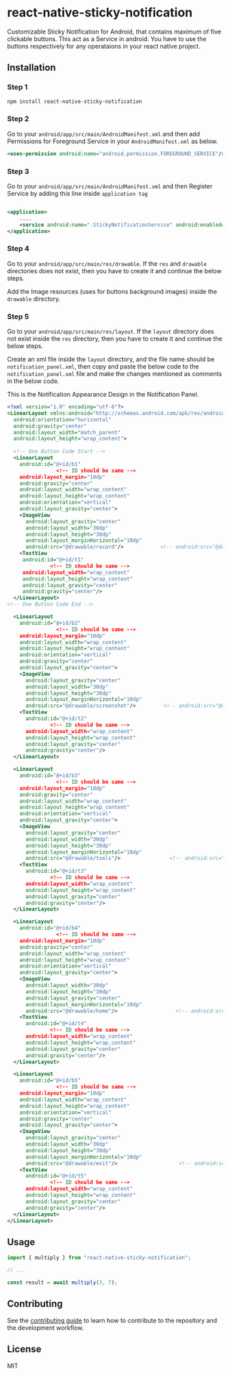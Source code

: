 # react-native-sticky-notification

Customizable Sticky Notification for Android, that contains maximum of five clickable buttons. This act as a Service in android. You have to use the buttons respectively for any operataions in your react native project.

## Installation

### Step 1
```sh
npm install react-native-sticky-notification
```
### Step 2
Go to your ```android/app/src/main/AndroidManifest.xml``` and then add Permissions for Foreground Service in your ```AndroidManifest.xml``` as below.
```xml
<uses-permission android:name="android.permission.FOREGROUND_SERVICE"/>    <!--   Add this   -->
```

### Step 3
Go to your ```android/app/src/main/AndroidManifest.xml``` and then Register Service by adding this line inside ```application tag```
```xml

<application>
    ....
    <service android:name=".StickyNotificationService" android:enabled="true"/>   <!--   Add this   -->
</application>
```

### Step 4
Go to your ```android/app/src/main/res/drawable```. If the ```res``` and ```drawable``` directories does not exist, then you have to create it and continue the below steps.

Add the Image resources (uses for buttons background images) inside the ```drawable``` directory.

### Step 5
Go to your ```android/app/src/main/res/layout```. If the ```layout``` directory does not exist inside the ```res``` directory, then you have to create it and continue the below steps.

Create an xml file inside the ```layout``` directory, and the file name should be ```notification_panel.xml```, then copy and paste the below code to the ```notification_panel.xml``` file and make the changes mentioned as comments in the below code.

This is the Notification Appearance Design in the Notification Panel.

```xml
<?xml version="1.0" encoding="utf-8"?>
<LinearLayout xmlns:android="http://schemas.android.com/apk/res/android"
  android:orientation="horizontal"
  android:gravity="center"
  android:layout_width="match_parent"
  android:layout_height="wrap_content">
  
  <!-- One Button Code Start -->  
  <LinearLayout
    android:id="@+id/b1"                        
                <!-- ID should be same -->   
    android:layout_margin="10dp"
    android:gravity="center"
    android:layout_width="wrap_content"
    android:layout_height="wrap_content"
    android:orientation="vertical"
    android:layout_gravity="center">
    <ImageView
      android:layout_gravity="center"
      android:layout_width="30dp"
      android:layout_height="30dp"
      android:layout_marginHorizontal="10dp"
      android:src="@drawable/record"/>            <!-- android:src="@drawable/YOUR_IMAGE_NAME" -->
    <TextView
     android:id="@+id/t1"                         
              <!-- ID should be same --> 
     android:layout_width="wrap_content"
     android:layout_height="wrap_content"
     android:layout_gravity="center"
     android:gravity="center"/>
  </LinearLayout>
<!-- One Button Code End -->

  <LinearLayout
    android:id="@+id/b2"                           
                <!-- ID should be same -->
    android:layout_margin="10dp"
    android:layout_width="wrap_content"
    android:layout_height="wrap_content"
    android:orientation="vertical"
    android:gravity="center"
    android:layout_gravity="center">
    <ImageView
      android:layout_gravity="center"
      android:layout_width="30dp"
      android:layout_height="30dp"
      android:layout_marginHorizontal="10dp"
      android:src="@drawable/screenshot"/>         <!-- android:src="@drawable/YOUR_IMAGE_NAME" -->
    <TextView
      android:id="@+id/t2"                         
              <!-- ID should be same -->
      android:layout_width="wrap_content"
      android:layout_height="wrap_content"
      android:layout_gravity="center"
      android:gravity="center"/>
  </LinearLayout>

  <LinearLayout
    android:id="@+id/b3"                            
                <!-- ID should be same -->
    android:layout_margin="10dp"
    android:gravity="center"
    android:layout_width="wrap_content"
    android:layout_height="wrap_content"
    android:orientation="vertical"
    android:layout_gravity="center">
    <ImageView
      android:layout_gravity="center"
      android:layout_width="30dp"
      android:layout_height="30dp"
      android:layout_marginHorizontal="10dp"
      android:src="@drawable/tools"/>                <!-- android:src="@drawable/YOUR_IMAGE_NAME" -->
    <TextView
      android:id="@+id/t3"                           
              <!-- ID should be same -->
      android:layout_width="wrap_content"
      android:layout_height="wrap_content"
      android:layout_gravity="center"
      android:gravity="center"/>
  </LinearLayout>

  <LinearLayout
    android:id="@+id/b4"                              
                <!-- ID should be same -->
    android:layout_margin="10dp"
    android:gravity="center"
    android:layout_width="wrap_content"
    android:layout_height="wrap_content"
    android:orientation="vertical"
    android:layout_gravity="center">
    <ImageView
      android:layout_width="30dp"
      android:layout_height="30dp"
      android:layout_gravity="center"
      android:layout_marginHorizontal="10dp"
      android:src="@drawable/home"/>                   <!-- android:src="@drawable/YOUR_IMAGE_NAME" -->
    <TextView
      android:id="@+id/t4"                             
              <!-- ID should be same -->
      android:layout_width="wrap_content"
      android:layout_height="wrap_content"
      android:layout_gravity="center"
      android:gravity="center"/>
  </LinearLayout>

  <LinearLayout
    android:id="@+id/b5"                               
                <!-- ID should be same -->
    android:layout_margin="10dp"
    android:layout_width="wrap_content"
    android:layout_height="wrap_content"
    android:orientation="vertical"
    android:gravity="center"
    android:layout_gravity="center">
    <ImageView
      android:layout_gravity="center"
      android:layout_width="30dp"
      android:layout_height="30dp"
      android:layout_marginHorizontal="10dp"
      android:src="@drawable/exit"/>                    <!-- android:src="@drawable/YOUR_IMAGE_NAME" -->
    <TextView
      android:id="@+id/t5"                              
              <!-- ID should be same -->                              
      android:layout_width="wrap_content"
      android:layout_height="wrap_content"
      android:layout_gravity="center"
      android:gravity="center"/>
  </LinearLayout>
</LinearLayout>
```



## Usage

```js
import { multiply } from "react-native-sticky-notification";

// ...

const result = await multiply(3, 7);
```

## Contributing

See the [contributing guide](CONTRIBUTING.md) to learn how to contribute to the repository and the development workflow.

## License

MIT
